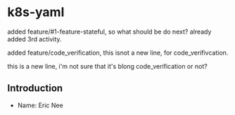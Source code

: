 # k8s-yaml

added feature/#1-feature-stateful, so what should be do next? already added 3rd activity.

added feature/code_verification, this isnot a new line, for code_verifivcation. 

this is a new line, i'm not sure that it's blong code_verification or not?

## Introduction
* Name: Eric Nee

